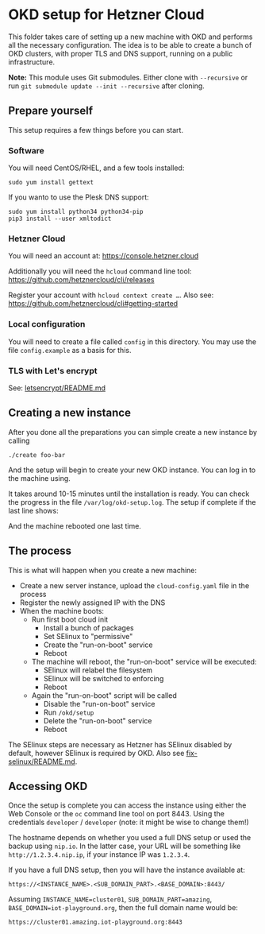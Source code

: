 # OKD setup for Hetzner Cloud

This folder takes care of setting up a new machine with OKD and performs all
the necessary configuration. The idea is to be able to create a bunch of
OKD clusters, with proper TLS and DNS support, running on a public infrastructure.

**Note:** This module uses Git submodules. Either clone with `--recursive` or run `git submodule update --init --recursive` after cloning.

## Prepare yourself

This setup requires a few things before you can start.

### Software

You will need CentOS/RHEL, and a few tools installed:

    sudo yum install gettext

If you wanto to use the Plesk DNS support:

    sudo yum install python34 python34-pip
    pip3 install --user xmltodict

### Hetzner Cloud

You will need an account at: https://console.hetzner.cloud

Additionally you will need the `hcloud` command line tool: https://github.com/hetznercloud/cli/releases

Register your account with `hcloud context create …`. Also see: https://github.com/hetznercloud/cli#getting-started

### Local configuration

You will need to create a file called `config` in this directory. You may use
the file `config.example` as a basis for this.

### TLS with Let's encrypt

See: [letsencrypt/README.md](letsencrypt/README.md) 

## Creating a new instance

After you done all the preparations you can simple create a new instance by calling

    ./create foo-bar

And the setup will begin to create your new OKD instance. You can log in to the
machine using.

It takes around 10-15 minutes until the installation is ready. You can check
the progress in the file `/var/log/okd-setup.log`. The setup if complete if
the last line shows:

    

And the machine rebooted one last time.

## The process

This is what will happen when you create a new machine:

* Create a new server instance, upload the `cloud-config.yaml` file in the process
* Register the newly assigned IP with the DNS
* When the machine boots:
  * Run first boot cloud init
    * Install a bunch of packages
    * Set SElinux to "permissive"
    * Create the "run-on-boot" service
    * Reboot
  * The machine will reboot, the "run-on-boot" service will be executed:
    * SElinux will relabel the filesystem
    * SElinux will be switched to enforcing
    * Reboot
  * Again the "run-on-boot" script will be called
    * Disable the "run-on-boot" service
    * Run `/okd/setup`
    * Delete the "run-on-boot" service
    * Reboot

The SElinux steps are necessary as Hetzner has SElinux disabled by default,
however SElinux is required by OKD. Also see [fix-selinux/README.md](fix-selinux/README.md).

## Accessing OKD

Once the setup is complete you can access the instance using either the
Web Console or the `oc` command line tool on port 8443. Using the credentials
`developer` / `developer` (note: it might be wise to change them!)

The hostname depends on whether you used a full DNS setup or used the backup
using `nip.io`. In the latter case, your URL will be something like
`http://1.2.3.4.nip.ip`, if your instance IP was `1.2.3.4`.

If you have a full DNS setup, then you will have the instance available at:

    https://<INSTANCE_NAME>.<SUB_DOMAIN_PART>.<BASE_DOMAIN>:8443/

Assuming `INSTANCE_NAME=cluster01`, `SUB_DOMAIN_PART=amazing`,
`BASE_DOMAIN=iot-playground.org`, then the full domain name would be:

    https://cluster01.amazing.iot-playground.org:8443
